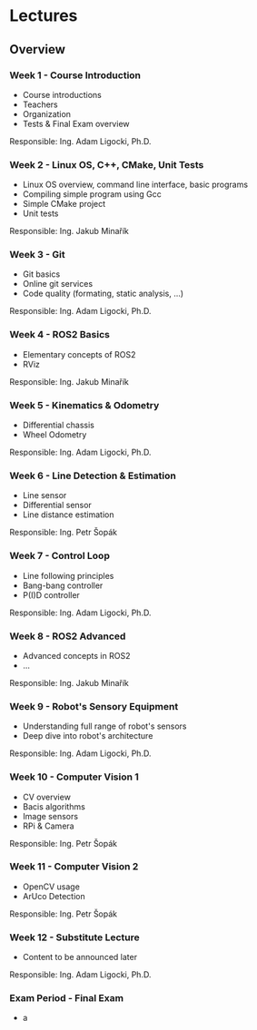 # Lectures

## Overview

### Week 1 - Course Introduction

 - Course introductions
 - Teachers
 - Organization
 - Tests & Final Exam overview

Responsible: Ing. Adam Ligocki, Ph.D.

### Week 2 - Linux OS, C++, CMake, Unit Tests
 - Linux OS overview, command line interface, basic programs
 - Compiling simple program using Gcc
 - Simple CMake project
 - Unit tests

Responsible: Ing. Jakub Minařík

### Week 3 - Git
 - Git basics
 - Online git services
 - Code quality (formating, static analysis, ...)

Responsible: Ing. Adam Ligocki, Ph.D.

### Week 4 - ROS2 Basics
 - Elementary concepts of ROS2
 - RViz

Responsible: Ing. Jakub Minařík

### Week 5 - Kinematics & Odometry
 - Differential chassis
 - Wheel Odometry

Responsible: Ing. Adam Ligocki, Ph.D.

### Week 6 - Line Detection & Estimation
 - Line sensor
 - Differential sensor
 - Line distance estimation

Responsible: Ing. Petr Šopák

### Week 7 - Control Loop
 - Line following principles
 - Bang-bang controller
 - P(I)D controller

Responsible: Ing. Adam Ligocki, Ph.D.

### Week 8 - ROS2 Advanced
 - Advanced concepts in ROS2
 - ...

Responsible: Ing. Jakub Minařík

### Week 9 - Robot's Sensory Equipment
 - Understanding full range of robot's sensors
 - Deep dive into robot's architecture

Responsible: Ing. Adam Ligocki, Ph.D.

### Week 10 - Computer Vision 1
 - CV overview
 - Bacis algorithms
 - Image sensors
 - RPi & Camera

Responsible: Ing. Petr Šopák

### Week 11 - Computer Vision 2
 - OpenCV usage
 - ArUco Detection

Responsible: Ing. Petr Šopák

### Week 12 - Substitute Lecture
 - Content to be announced later

Responsible: Ing. Adam Ligocki, Ph.D.

### Exam Period - Final Exam
 - a